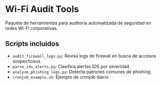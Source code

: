 # Wi-Fi Audit Tools

Paquete de herramientas para auditoría automatizada de seguridad en redes Wi-Fi corporativas.

## Scripts incluidos

- `audit_firewall_logs.py`: Revisa logs de firewall en busca de accesos sospechosos.
- `parse_ids_alerts.py`: Clasifica alertas IDS por severidad.
- `analyze_phishing_logs.py`: Detecta patrones comunes de phishing.
- `cronjob_example.sh`: Ejemplo de cronjob diario.
